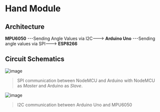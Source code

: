 # Hand Module 
## Architecture
**MPU6050** ---Sending Angle Values via I2C---> **Arduino Uno** ---Sending angle values via SPI---> **ESP8266**
## Circuit Schematics
![image](https://user-images.githubusercontent.com/87569188/145699862-6a5dc43a-9191-4095-9a4b-975f0192e391.png)
> SPI communication between NodeMCU and Arduino with NodeMCU as _Master_ and Arduino as _Slave_.

![image](https://user-images.githubusercontent.com/87569188/145699908-a373acbe-1215-476e-93fe-74ba2a6c9bb6.png)
> I2C communication between Arduino Uno and MPU6050

